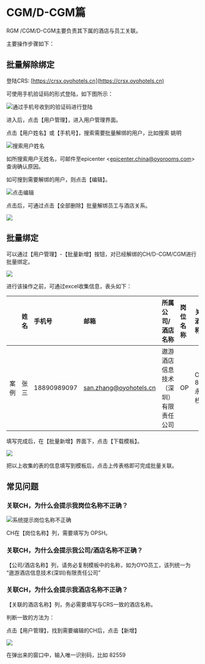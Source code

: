 # CGM/D-CGM篇

RGM /CGM/D-CGM主要负责其下属的酒店与员工关联。

主要操作步骤如下：

## 批量解除绑定

登陆CRS: [https://crsx.oyohotels.cn](https://crsx.oyohotels.cn) 

可使用手机验证码的形式登陆，如下图所示：

![&#x901A;&#x8FC7;&#x624B;&#x673A;&#x53F7;&#x6536;&#x5230;&#x7684;&#x9A8C;&#x8BC1;&#x7801;&#x8FDB;&#x884C;&#x767B;&#x9646;](../../.gitbook/assets/image%20%28250%29.png)

进入后，点击【用户管理】，进入用户管理界面。

点击【用户姓名】或【手机号】，搜索需要批量解绑的用户，比如搜索 姚明 

![&#x641C;&#x7D22;&#x7528;&#x6237;&#x59D3;&#x540D;](../../.gitbook/assets/image%20%28139%29.png)

如所搜索用户无姓名，可邮件至epicenter &lt;epicenter.china@oyorooms.com&gt; 查询确认原因。

如可搜到需要解绑的用户，则点击【编辑】。

![&#x70B9;&#x51FB;&#x7F16;&#x8F91;](../../.gitbook/assets/image%20%28175%29.png)

点击后，可通过点击【全部删除】批量解绑员工与酒店关系。

![](../../.gitbook/assets/image%20%28294%29.png)

## 批量绑定

可以通过【用户管理】-【批量新增】按钮，对已经解绑的CH/D-CGM/CGM进行批量绑定。

![](../../.gitbook/assets/image%20%28129%29.png)

进行该操作之前，可通过excel收集信息，表头如下：

|  | 姓名 | 手机号 | 邮箱 | 所属公司/酒店名称 | 岗位名称 | 关联的酒店名称 | 角色名称 |
| :--- | :--- | :--- | :--- | :--- | :--- | :--- | :--- |
| 案例 | 张三 | 18890989097 | san.zhang@oyohotels.cn | 遨游酒店信息技术（深圳）有限责任公司 | OP | OYO 83294 永乐客栈 | 【OYO】OP |

填写完成后，在【批量新增】界面下，点击【下载模板】。

![](../../.gitbook/assets/image%20%28238%29.png)

把以上收集的表的信息填写到模板后，点击上传表格即可完成批量关联。

## 常见问题

### 关联CH，为什么会提示我岗位名称不正确？

![&#x7CFB;&#x7EDF;&#x63D0;&#x793A;&#x5C97;&#x4F4D;&#x540D;&#x79F0;&#x4E0D;&#x6B63;&#x786E;](../../.gitbook/assets/image%20%28213%29.png)

CH在【岗位名称】列，需要填写为 OPSH。

### 关联CH，为什么会提示我公司/酒店名称不正确？

【公司/酒店名称】列，请务必复制模板中的名称，如为OYO员工，该列统一为 “遨游酒店信息技术\(深圳\)有限责任公司”

### 关联CH，为什么会提示我酒店名称不正确？

【关联的酒店名称】列，务必需要填写与CRS一致的酒店名称。

判断一致的方法为：

点击【用户管理】，找到需要编辑的CH后，点击【新增】

![](../../.gitbook/assets/image%20%2894%29.png)

在弹出来的窗口中，输入唯一识别码，比如 82559



